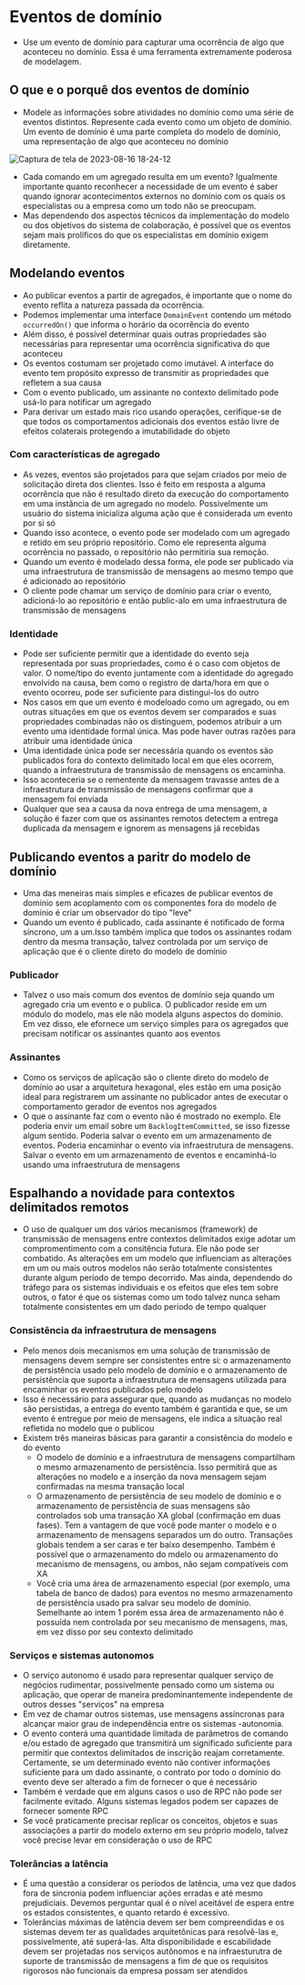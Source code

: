 # Eventos de domínio

- Use um evento de domínio para capturar uma ocorrência de algo que aconteceu no domínio. Essa é uma ferramenta extremamente poderosa de modelagem.

## O que e o porquê dos eventos de  domínio

- Modele as informações sobre atividades no domínio como uma série de eventos distintos. Represente cada evento como um objeto de domínio. Um evento de domínio é uma parte completa do modelo de domínio, uma representação de algo que aconteceu no domínio

![Captura de tela de 2023-08-16 18-24-12](https://github.com/fredsonchaves07/ddd-study/assets/43495376/17f4d1b3-2e0f-41fc-9b70-abf53b5bd52b)

- Cada comando em um agregado resulta em um evento? Igualmente importante quanto reconhecer a necessidade de um evento é saber quando ignorar acontecimentos externos no domínio com os quais os especialistas ou a empresa como um todo não se preocupam.
- Mas dependendo dos aspectos técnicos da implementação do modelo ou dos objetivos do sistema de colaboração, é possível que os eventos sejam mais prolíficos do que os especialistas em domínio exigem diretamente.

## Modelando eventos

- Ao publicar eventos a partir de agregados, é importante que o nome do evento reflita a natureza passada da ocorrência.
- Podemos implementar uma interface `DomainEvent` contendo um método `occurredOn()` que informa o horário da ocorrência do evento
- Além disso, é possível determinar quais outras propriedades são necessárias para representar uma ocorrência significativa do que aconteceu
- Os eventos costumam ser projetado como imutável. A interface do evento tem propósito expresso de transmitir as propriedades que refletem a sua causa
- Com o evento publicado, um assinante no contexto delimitado pode usá-lo para notificar um agregado
- Para derivar um estado mais rico usando operações, cerifique-se de que todos os comportamentos adicionais dos eventos estão livre de efeitos colaterais protegendo a imutabilidade do objeto

### Com características de agregado

- As vezes, eventos são projetados para que sejam criados por meio de solicitação direta dos clientes. Isso é feito em resposta a alguma ocorrência que não é resultado direto da execução do comportamento em uma instância de um agregado no modelo. Possivelmente um usuário do sistema inicializa alguma ação que é considerada um evento por si só
- Quando isso acontece, o evento pode ser modelado com um agregado e retido em seu próprio repositório. Como ele representa alguma ocorrência no passado, o repositório não permitiria sua remoção.
- Quando um evento é modelado dessa forma, ele pode ser publicado via uma infraestrutura de transmissão de mensagens ao mesmo tempo que é adicionado ao repositório
- O cliente pode chamar um serviço de domínio para criar o evento, adicioná-lo ao repositório e então public-alo em uma infraestrutura de transmissão de mensagens

### Identidade

- Pode ser suficiente permitir que a identidade do evento seja representada por suas propriedades, como é o caso com objetos de valor. O nome/tipo do evento juntamente com a identidade do agregado envolvido na causa, bem como o registro de darta/hora em que o evento ocorreu, pode ser suficiente para distingui-los do outro
- Nos casos em que um evento é modeloado como um agregado, ou em outras situações em que os eventos devem ser comparados e suas propriedades combinadas não os distinguem, podemos atribuir a um evento uma identidade formal única. Mas pode haver outras razões para atribuir uma identidade única
- Uma identidade única pode ser necessária quando os eventos são publicados fora do contexto delimitado local em que eles ocorrem, quando a infraestrutura de transmissão de mensagens os encaminha.
- Isso aconteceria se o rementente da mensagem travasse antes de a infraestrutura de transmissão de mensagens confirmar que a mensagem foi enviada
- Qualquer que sea a causa da nova entrega de uma mensagem,  a solução é fazer com que os assinantes remotos detectem a entrega duplicada da mensagem e ignorem as mensagens já recebidas

## Publicando eventos a paritr do modelo de domínio

- Uma das meneiras mais simples e eficazes de publicar eventos de domínio sem acoplamento com os componentes fora do modelo de domínio é criar um observador do tipo "leve"
- Quando um evento é publicado, cada assinante é notificado de forma síncrono, um a um.Isso também implica que todos os assinantes rodam dentro da mesma transação, talvez controlada por um serviço de aplicação que é o cliente direto do modelo de domínio

### Publicador

- Talvez o uso mais comum dos eventos de domínio seja quando um agregado cria um evento e o publica. O publicador reside em um módulo do modelo, mas ele não modela alguns aspectos do domínio. Em vez disso, ele efornece um serviço simples para os agregados que precisam notificar os assinantes quanto aos eventos

### Assinantes

- Como os serviços de aplicação são o cliente direto do modelo de domínio ao usar a arquitetura hexagonal, eles estão em uma posição ideal para registrarem um assinante no publicador antes de executar o comportamento gerador de eventos nos agregados
- O que o assinante faz com o evento não é mostrado no exemplo. Ele poderia envir um email sobre um `BacklogItemCommitted`, se isso fizesse algum sentido. Poderia salvar o evento em um armazenamento de eventos. Poderia encaminhar o evento via infraestrutura de mensagens. Salvar o evento em um armazenamento de eventos e encaminhá-lo usando uma infraestrutura de mensagens

## Espalhando a novidade para contextos delimitados remotos

- O uso de qualquer um dos vários mecanismos (framework) de transmissão de mensagens entre contextos delimitados exige adotar um compromentimento com a consitência futura. Ele não pode ser combatido. As alterações em um modelo que influenciam as alterações em um ou mais outros modelos não serão totalmente consistentes durante algum período de tempo decorrido. Mas ainda, dependendo do tráfego para os sistemas individuais e os efeitos que eles tem sobre outros, o fator é que os sistemas como um todo talvez nunca seham totalmente consistentes em um dado período de tempo qualquer

### Consistência da infraestrutura de mensagens

- Pelo menos dois mecanismos em uma solução de transmissão de mensagens devem sempre ser consistentes entre si: o armazenamento de persistência usado pelo modelo de domínio e o armazenamento de persistência que suporta a infraestrutura de mensagens utilizada para encaminhar os eventos publicados pelo modelo
- Isso é necessário para assegurar que, quando as mudanças no modelo são persistidas, a entrega do evento também é garantida e que, se um evento é entregue por meio de mensagens, ele indica a situação real refletida no modelo que o publicou
- Existem três maneiras básicas para garantir a consistência do modelo e do evento
  - O modelo de domínio e a infraestrutura de mensagens compartilham o mesmo armazenamento de persistência. Isso permitirá que as alterações no modelo e a inserção da nova mensagem sejam confirmadas na mesma transação local
  - O armazenamento de persistência de seu modelo de domínio e o armazenamento de persistência de suas mensagens são controlados sob uma transação XA global (confirmação em duas fases). Tem a vantagem de que você pode manter o modelo e o armazenamento de mensagens separados um do outro. Transações globais tendem a ser caras e ter baixo desempenho. Também é possível que o armazenamento do mdelo ou armazenamento do mecanismo de mensagens, ou ambos, não sejam compatíveis com XA
  - Você cria uma área de armazenamento especial (por exemplo, uma tabela de banco de dados) para eventos no mesmo armazenamento de persistência usado pra salvar seu modelo de domínio. Semelhante ao intem 1 porém essa área de armazenamento não é possuída nem controlada por seu mecanismo de mensagens, mas, em vez disso por seu contexto delimitado

### Serviços e sistemas autonomos

- O serviço autonomo é usado para representar qualquer serviço de negócios rudimentar, possivelmente pensado como um sistema ou aplicação, que operar de maneira predominantemente independente de outros desses "serviços" na empresa
- Em vez de chamar outros sistemas, use mensagens assíncronas para alcançar maior grau de independência entre os sistemas -autonomia.
- O evento conterá uma quantidade limitada de parâmetros de comando e/ou estado de agregado que transmitirá um significado suficiente para permitir que contextos delimitados de inscrição reajam corretamente. Certamente, se um determinado evento não contiver informações suficiente para um dado assinante, o contrato por todo o domínio do evento deve ser alterado a fim de fornecer o que é necessário
- Também é verdade que em alguns casos o uso de RPC não pode ser facilmente evitado. Alguns sistemas legados podem ser capazes de fornecer somente RPC
- Se você praticamente precisar replicar os conceitos, objetos e suas associações a partir do modelo externo em seu próprio modelo, talvez você precise levar em consideração o uso de RPC

### Tolerâncias a latência

- É uma questão a considerar os períodos de latência, uma vez que dados fora de sincronia podem influenciar ações erradas e até mesmo prejudiciais. Devemos perguntar qual é o nível aceitável de espera entre os estados consistentes, e quanto retardo é excessivo.
- Tolerâncias máximas de latência devem ser bem compreendidas e os sistemas devem ter as qualidades arquitetônicas para resolvê-las e, possivelmente, até superá-las. Alta disponibilidade e escabilidade devem ser projetadas nos serviços autônomos e na infraesturutra de suporte de transmissão de mensagens a fim de que os requisitos rigorosos não funcionais da empresa possam ser atendidos
